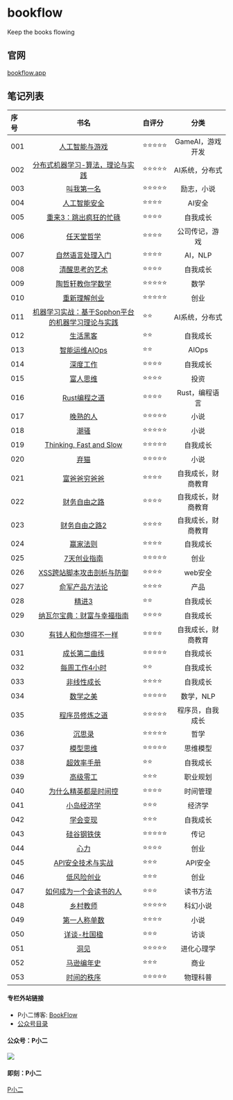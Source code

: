 # bookflow

Keep the books flowing


## 官网

[bookflow.app](https://bookflow.app) 


## 笔记列表


| 序号 | 书名 |  自评分   |   分类   |
|:--  |:--: | :--------  |  :----------:  |
| 001 | [人工智能与游戏](https://web.okjike.com/originalPost/6284c15c360fb4affaec764e) | ⭐⭐⭐⭐⭐ | GameAI，游戏开发 |
| 002 | [分布式机器学习-算法，理论与实践](https://web.okjike.com/originalPost/628614f7150c9c7214696b32) | ⭐⭐⭐⭐⭐ | AI系统，分布式 |
| 003 | [叫我第一名](https://web.okjike.com/originalPost/628746cc824db9fe33ffcf1e) | ⭐⭐⭐⭐⭐ | 励志，小说 |
| 004 | [人工智能安全](https://web.okjike.com/originalPost/62887fa8360fb4affa99e4cd) | ⭐⭐⭐⭐ | AI安全 |
| 005 | [重来3：跳出疯狂的忙碌](https://web.okjike.com/originalPost/628a3d365687956af6116008) | ⭐⭐⭐⭐ | 自我成长  |
| 006 | [任天堂哲学](https://web.okjike.com/originalPost/628b7a7c360fb4affaf54f10) | ⭐⭐⭐⭐ | 公司传记，游戏 |
| 007 | [自然语言处理入门](https://web.okjike.com/originalPost/628ce1473204b6c2a3842cca) | ⭐⭐⭐⭐ | AI，NLP |
| 008 | [清醒思考的艺术](https://web.okjike.com/originalPost/628e3ed715d57c616da553f0) | ⭐⭐⭐⭐| 自我成长 |
| 009 | [陶哲轩教你学数学](https://web.okjike.com/originalPost/628f95344c2cdab753b6e868) | ⭐⭐⭐⭐⭐| 数学 |
| 010 | [重新理解创业](https://web.okjike.com/originalPost/6290d740af16fd2fab490cd8) | ⭐⭐⭐⭐⭐ | 创业 |
| 011 | [机器学习实战：基于Sophon平台的机器学习理论与实践](https://web.okjike.com/originalPost/62923da6b84baea1371b7591) | ⭐⭐ | AI系统，分布式 |
| 012 | [生活黑客](https://web.okjike.com/originalPost/629375d1b8cbf13265c7d886) | ⭐⭐ | 自我成长 |
| 013 | [智能运维AIOps](https://web.okjike.com/originalPost/6294d2166cfa4df52c927bda) | ⭐⭐| AIOps |
| 014 | [深度工作](https://web.okjike.com/originalPost/629625c30bdc073ee4e16152) | ⭐⭐⭐⭐ | 自我成长 |
| 015 | [富人思维](https://web.okjike.com/originalPost/629779423a3b6ee7859019f6) | ⭐⭐⭐⭐ | 投资 |
| 016 | [Rust编程之道](https://web.okjike.com/originalPost/6298d62718e5b812db045c08) | ⭐⭐⭐⭐ | Rust，编程语言 |
| 017 | [晚熟的人](https://web.okjike.com/originalPost/629aa95ded2bbb4c1cb39ad2) | ⭐⭐⭐⭐⭐ | 小说 |
| 018 | [潮骚](https://web.okjike.com/originalPost/629b2034bea23da6f2df5729) | ⭐⭐⭐⭐⭐ | 小说 |
| 019 | [Thinking, Fast and Slow](https://web.okjike.com/originalPost/629cadaaed2bbb4c1cb20dd0) | ⭐⭐⭐⭐⭐ | 自我成长 |
| 020 | [弃猫](https://web.okjike.com/originalPost/629e18fb844f69eee50fb305) | ⭐⭐⭐⭐⭐ | 小说 |
| 021 | [富爸爸穷爸爸](https://web.okjike.com/originalPost/629f5ed268ccce20917c5162) | ⭐⭐⭐⭐ | 自我成长，财商教育 |
| 022 | [财务自由之路](https://web.okjike.com/originalPost/62a0b34f7891f09e79fca5f1) | ⭐⭐⭐⭐ | 自我成长，财商教育 |
| 023 | [财务自由之路2](https://web.okjike.com/originalPost/62a2003601af75327127eb9f) | ⭐⭐⭐⭐ | 自我成长，财商教育  |
| 024 | [赢家法则](https://web.okjike.com/originalPost/62a355de7dce9ac6d65a69a1) | ⭐⭐⭐⭐ | 自我成长 |
| 025 | [7天创业指南](https://web.okjike.com/originalPost/62a4afebed3311040f6f8cfc) | ⭐⭐⭐⭐⭐ | 创业 |
| 026 | [XSS跨站脚本攻击剖析与防御](https://web.okjike.com/originalPost/62a5fb7868ccce20917997a6) | ⭐⭐⭐⭐ | web安全 |
| 027 | [俞军产品方法论](https://web.okjike.com/originalPost/62a746dd72d5ee334d31b945) | ⭐⭐⭐⭐ | 产品 |
| 028 | [精进3](https://web.okjike.com/originalPost/62a89c41564bf056459229eb) | ⭐⭐ | 自我成长 |
| 029 | [纳瓦尔宝典：财富与幸福指南](https://web.okjike.com/originalPost/62a9ea93eab55b0a2e9a677c) | ⭐⭐⭐⭐ | 自我成长 |
| 030 | [有钱人和你想得不一样](https://web.okjike.com/originalPost/62ab2fde7891f09e79b193cf) | ⭐⭐⭐⭐ | 自我成长，财商教育|
| 031 | [成长第二曲线](https://web.okjike.com/originalPost/62ac8cf20d0f59604e209087) | ⭐⭐⭐⭐⭐ | 自我成长|
| 032 | [每周工作4小时](https://web.okjike.com/originalPost/62adf1b236a68df9eabadc9e) | ⭐⭐ | 自我成长|
| 033 | [非线性成长](https://web.okjike.com/originalPost/62af27821db0c38bc3ec3666) | ⭐⭐⭐⭐ | 自我成长|
| 034 | [数学之美](https://web.okjike.com/originalPost/62b06b286825c2360eab36d1) | ⭐⭐⭐⭐⭐ | 数学，NLP|
| 035 | [程序员修炼之道](https://web.okjike.com/originalPost/62b1a2db7db2c5099750adb6) | ⭐⭐⭐⭐⭐ | 程序员，自我成长|
| 036 | [沉思录](https://web.okjike.com/originalPost/62b32ebcd85791b65869ca35) | ⭐⭐⭐⭐⭐ | 哲学|
| 037 | [模型思维](https://web.okjike.com/originalPost/62b47ad325bd79f175a3168d) | ⭐⭐⭐⭐⭐ | 思维模型 |
| 038 | [超效率手册](https://web.okjike.com/originalPost/62b5d5b8fcbed5738c90e007) | ⭐⭐ | 自我成长|
| 039 | [高级零工](https://web.okjike.com/originalPost/62b72b1b057d8df28583d8f5) | ⭐⭐⭐ | 职业规划|
| 040 | [为什么精英都是时间控](https://web.okjike.com/originalPost/62b87dbc057d8df2851e76ad) | ⭐⭐⭐⭐ | 时间管理|
| 041 | [小岛经济学](https://web.okjike.com/originalPost/62b9cbe6fcbed5738c5b46a2) | ⭐⭐⭐ | 经济学|
| 042 | [学会变现](https://web.okjike.com/originalPost/62bb23254fa99449a318cc03) | ⭐⭐⭐ | 自我成长|
| 043 | [硅谷钢铁侠](https://web.okjike.com/originalPost/62bc725c057d8df285e1b58c) | ⭐⭐⭐⭐⭐ | 传记 |
| 044 | [心力](https://web.okjike.com/originalPost/62bdc13d394a9e6bdc2994a0) | ⭐⭐⭐⭐ | 创业|
| 045 | [API安全技术与实战](https://web.okjike.com/originalPost/62bf01673bb6d65b3734612e) | ⭐⭐⭐ | API安全 |
| 046 | [低风险创业](https://web.okjike.com/originalPost/62c0535e13392561e4ec7bbf) | ⭐⭐⭐ | 创业|
| 047 | [如何成为一个会读书的人](https://web.okjike.com/originalPost/62c1aefff2ea96cb164bf3d8) | ⭐⭐⭐ | 读书方法 |
| 048 | [乡村教师](https://web.okjike.com/originalPost/62c2ed6313392561e410f2e0) | ⭐⭐⭐⭐⭐ | 科幻小说 |
| 049 | [第一人称单数](https://web.okjike.com/originalPost/62c440d720c97a5834b3131c) | ⭐⭐⭐⭐ | 小说|
| 050 | [详谈-杜国楹](https://web.okjike.com/originalPost/62c5831564e26c298c78430b) | ⭐⭐⭐ | 访谈 |
| 051 | [洞见](https://web.okjike.com/originalPost/62c6f62620c97a5834e92f09) | ⭐⭐⭐⭐⭐  | 进化心理学 |
| 052 | [马逊编年史](https://web.okjike.com/originalPost/62c8371cbc1e62b1f04ae12e) | ⭐⭐⭐ | 商业|
| 053 | [时间的秩序](https://web.okjike.com/originalPost/62c948d63b18de011c0b5226) | ⭐⭐⭐⭐⭐ | 物理科普 |

#### 专栏外站链接

- P小二博客: [BookFlow](https://pxiaoer.blog/category/bookflow/)
- [公众号目录](https://mp.weixin.qq.com/mp/appmsgalbum?__biz=MzAwNzc4MDgwNQ==&action=getalbum&album_id=1345462282264051712&scene=173#wechat_redirect)


#### 公众号：P小二
![](https://tva1.sinaimg.cn/large/00831rSTly1gcvj9w1tm8j309k09kt8n.jpg)


#### 即刻：P小二

[P小二](https://okjk.co/IEHolD)
